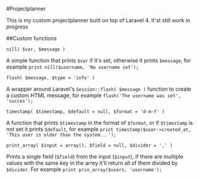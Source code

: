 #Projectplanner

This is my custom projectplanner built on top of Laravel 4. It'st still _work in progress_

##Custom functions

`nill( $var, $message )`

A simple function that prints `$var` if it's set, otherwise it prints `$message`, for example `print nill($username, 'No username set');`

`flash( $message, $type = 'info' )`

A wrapper around Laravel's `Session::flash( $message )` function to create a custom HTML message, for example `flash('The username was set', 'succes');`

`timestamp( $timestamp, $default = null, $format = 'd-m-Y' )`

A function that prints `$timestamp` in the format of `$format`, or if `$timestamp` is not set it prints `$default`, for example `print timestamp($user->created_at, 'This user is older than the system...');`

`print_array( $input = array(), $field = null, $divider = ',' )`

Prints a single field (`$field`) from the input (`$input`), if there are multiple values with the same key in the arrey it'll return all of them divided by `$divider`. For example `print prin_array($users, 'username');`
